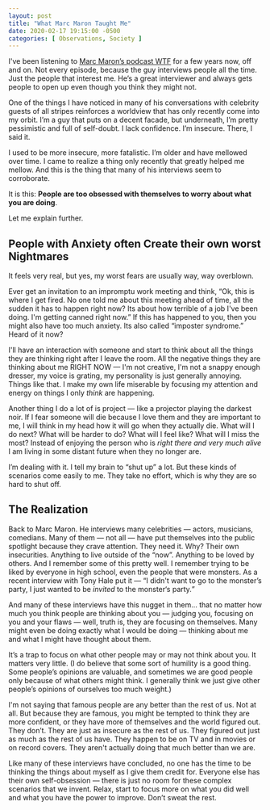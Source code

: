 ```yaml
---
layout: post
title: "What Marc Maron Taught Me"
date: 2020-02-17 19:15:00 -0500
categories: [ Observations, Society ]
---
```


I've been listening to [Marc Maron’s podcast WTF](https://www.wtfpod.com) for a few years now, off and on. Not every episode, because the guy interviews people all the time. Just the people that interest me. He’s a great interviewer and always gets people to open up even though you think they might not.

One of the things I have noticed in many of his conversations with celebrity guests of all stripes reinforces a worldview that has only recently come into my orbit. I’m a guy that puts on a decent facade, but underneath, I’m pretty pessimistic and full of self-doubt. I lack confidence. I’m insecure. There, I said it.

I used to be more insecure, more fatalistic. I’m older and have mellowed over time. I came to realize a thing only recently that greatly helped me mellow. And this is the thing that many of his interviews seem to corroborate.

It is this: **People are too obsessed with themselves to worry about what you are doing**.

Let me explain further.

## People with Anxiety often Create their own worst Nightmares

It feels very real, but yes, my worst fears are usually way, way overblown.

Ever get an invitation to an impromptu work meeting and think, “Ok, this is where I get fired. No one told me about this meeting ahead of time, all the sudden it has to happen right now? Its about how terrible of a job I've been doing. I'm getting canned right now.” If this has happened to you, then you might also have too much anxiety. Its also called “imposter syndrome.” Heard of it now?

I'll have an interaction with someone and start to think about all the things they are thinking right after I leave the room. All the negative things they are thinking about me RIGHT NOW — I'm not creative, I'm not a snappy enough dresser, my voice is grating, my personality is just generally annoying. Things like that. I make my own life miserable by focusing my attention and energy on things I only _think_ are happening.

Another thing I do a lot of is project — like a projector playing the darkest noir. If I fear someone will die because I love them and they are important to me, I will think in my head how it will go when they actually die. What will I do next? What will be harder to do? What will I feel like? What will I miss the most? Instead of enjoying the person who is _right there and very much alive_ I am living in some distant future when they no longer are.

I’m dealing with it. I tell my brain to “shut up” a lot. But these kinds of scenarios come easily to me. They take no effort, which is why they are so hard to shut off.

## The Realization

Back to Marc Maron. He interviews many celebrities — actors, musicians, comedians. Many of them — not all — have put themselves into the public spotlight because they crave attention. They need it. Why? Their own insecurities. Anything to live outside of the “now”. Anything to be loved by others. And I remember some of this pretty well. I remember trying to be liked by everyone in high school, even the people that were monsters. As a recent interview with Tony Hale put it — <q>I didn't want to go to the monster’s party, I just wanted to be _invited_ to the monster‘s party.</q>

And many of these interviews have this nugget in them… that no matter how much you think people are thinking about you — judging you, focusing on you and your flaws — well, truth is, they are focusing on themselves. Many might even be doing exactly what I would be doing — thinking about me and what I might have thought about them.

It’s a trap to focus on what other people may or may not think about you. It matters very little. (I do believe that some sort of humility is a good thing. Some people’s opinions are valuable, and sometimes we are good people only because of what others might think. I generally think we just give other people’s opinions of ourselves too much weight.)

I'm not saying that famous people are any better than the rest of us. Not at all. But because they are famous, you might be tempted to think they are more confident, or they have more of themselves and the world figured out. They don’t. They are just as insecure as the rest of us. They figured out just as much as the rest of us have. They happen to be on TV and in movies or on record covers. They aren't actually doing that much better than we are.

Like many of these interviews have concluded, no one has the time to be thinking the things about myself as I give them credit for. Everyone else has their own self-obsession — there is just no room for these complex scenarios that we invent. Relax, start to focus more on what you did well and what you have the power to improve. Don’t sweat the rest.
